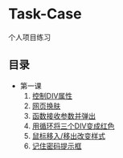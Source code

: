 # Task-Case
个人项目练习

## 目录
* 第一课 
  1. [控制DIV属性](./lesson-01.html)
  1. [网页换肤](./lesson-02.html)
  1. [函数接收参数并弹出](./lesson-03.html)
  1. [用循环将三个DIV变成红色](./lesson-04.html)
  1. [鼠标移入/移出改变样式](./lesson-05.html)
  1. [记住密码提示框](./lesson-06.html)
 
